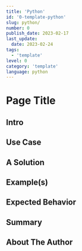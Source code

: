```yaml
---
title: 'Python'
id: '0-template-python'
slug: python/
number: 0
publish_date: 2023-02-17
last_update:
  date: 2023-02-24
tags:
  - 'template'
level: 0
category: 'template'
language: python
---
```


# Page Title

<!-- Create a page title that best explains your tip -->

## Intro

<!-- Write a short introduction of 2-3 sentences of what your content will be teaching the reader -->

## Use Case

<!-- Write 1-2 pargraphs or a bulleted list of the problem or use case for your tip -->

## A Solution

<!-- Write your solution which can be 1-2 paragraphs, a bulleted list or a combination of both -->

## Example(s)

<!-- Show your example solution in any of the following : paragraphs, a bulleted list, ordered and unordered lists and include images, code snippets -->

## Expected Behavior

<!-- Write your expected behavior of the solutions provided as 1-2 paragraphs, a bulleted list or a combination of both -->

## Summary

<!-- Write a summary of the key points listed above and conclude the tip. This should be 3-4 sentences. -->

## About The Author

<!-- Write a short bio, 2-3 sentences and include any links to contact you (LinkedIn, Twitter, website, etc) -->
